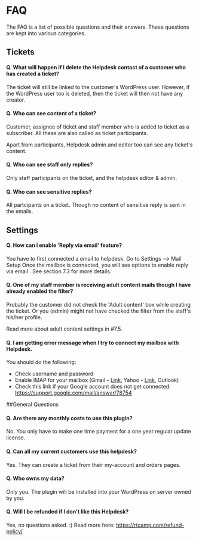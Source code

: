 # FAQ

The FAQ is a list of possible questions and their answers. These questions are kept into various categories.

## Tickets

#### Q. What will happen if I delete the Helpdesk contact of a customer who has created a ticket?

The ticket will still be linked to the customer's WordPress user. However, if the WordPress user too is deleted, then the ticket will then not have any creator.

#### Q. Who can see content of a ticket?

Customer, assignee of ticket and staff member who is added to ticket as a subscriber. All these are also called as ticket participants.

Apart from participants, Helpdesk admin and editor too can see any ticket's content.


#### Q. Who can see staff only replies?

Only staff participants on the ticket, and the helpdesk editor & admin.

#### Q. Who can see sensitive replies?

All partcipants on a ticket. Though no content of sensitive reply is sent in the emails.


## Settings

#### Q. How can I enable 'Reply via email' feature?

You have to first connected a email to helpdesk. Go to Settings --> Mail Setup
Once the mailbox is connected, you will see options to enable reply via email .
See section 7.3 for more details.

#### Q. One of my staff member is receiving adult content mails though I have already enabled the filter?

Probably the customer did not check the 'Adult content' box while creating the ticket.
Or you (admin) might not have checked the filter from the staff's his/her profile.

Read more about adult content settings in #7.5.

#### Q. I am getting error message when I try to connect my mailbox with Helpdesk.

You should do the following:
* Check username and password
* Enable IMAP for your mailbox (Gmail - [Link](https://support.google.com/mail/troubleshooter/1668960), Yahoo - [Link](https://help.yahoo.com/kb/mobile/imap%C2%A0settings-yahoo-mail-sln4075.html), Outlook)
* Check this link if your Google account does not get connected: https://support.google.com/mail/answer/78754

##General Questions
#### Q. Are there any monthly costs to use this plugin?

No. You only have to make one time payment for a one year regular update license.

#### Q. Can all my current customers use this helpdesk?

Yes. They can create a ticket from their my-account and orders pages.

#### Q. Who owns my data?

Only you. The plugin will be installed into your WordPress on server owned by you.

#### Q. Will I be refunded if I don’t like this Helpdesk?

Yes, no questions asked. :)
Read more here: https://rtcamp.com/refund-policy/
